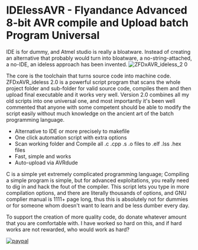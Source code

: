 # IDElessAVR - Flyandance Advanced 8-bit AVR compile and Upload batch Program Universal
IDE is for dummy, and Atmel studio is really a bloatware. Instead of creating an alternative that probably would turn into bloatware, a no-string-attached, a no-IDE, an ideless approach has been invented.
![ZFDxAVR_ideless_2 0](https://github.com/flyandancexo/IDElessAVR/assets/66555404/ed9e68d8-c9b3-4804-a941-0166a898be85)

The core is the toolchain that turns source code into machine code. ZFDxAVR_ideless 2.0 is a powerful script program that scans the whole project folder and sub-folder for valid source code, compiles them and then upload final executable and it works very well. Version 2.0 combines all my old scripts into one universal one, and most importantly it's been well commented that anyone with some competent should be able to modify the script easily without much knowledge on the ancient art of the batch programming language.

+ Alternative to IDE or more precisely to makefile 
+ One click automation script with extra options
+ Scan working folder and Compile all .c .cpp .s .o files to .elf .lss .hex files
+ Fast, simple and works
+ Auto-upload via AVRdude
   
C is a simple yet extremely complicated programming language; Compiling a simple program is simple, but for advanced exploitations, you really need to dig in and hack the fout of the compiler. This script lets you type in more compilation options, and there are literally thousands of options, and GNU complier manual is 1111+ page long, thus this is absolutely not for dummies or for someone whom doesn't want to learn and be less dumber every day. 

To support the creation of more quality code, do donate whatever amount that you are comfortable with. I have worked so hard on this, and if hard works are not rewarded, who would work as hard?

[![paypal](https://www.paypalobjects.com/en_US/i/btn/btn_donateCC_LG.gif)](https://paypal.me/flyandance?country.x=US&locale.x=en_US)
